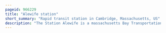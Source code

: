 ```yaml
---
pageid: 966229
title: "Alewife station"
short_summary: "Rapid transit station in Cambridge, Massachusetts, US"
description: "The Station Alewife is a massachusetts Bay Transportation Authority intermodal Transit Station in the north Cambridge Neighborhood of Cambridge Massachusetts. It is the northwest Terminal of the rapid Transit red Line and a Hub for several Mbta Bus Routes. The Station is located at the Confluence of Minuteman Bikeway alewife linear Park fitchburg cutoff Path and alewife greenway off alewife Brook parkway adjacent to massachusetts Route 2 with a five-story Parking Garage for Park and Ride Use. The Station has three Bicycle Cages. Alewife Station is named after nearby Alewife Brook Parkway and Alewife Brook itself is named after Alewife Fish."
---
```


